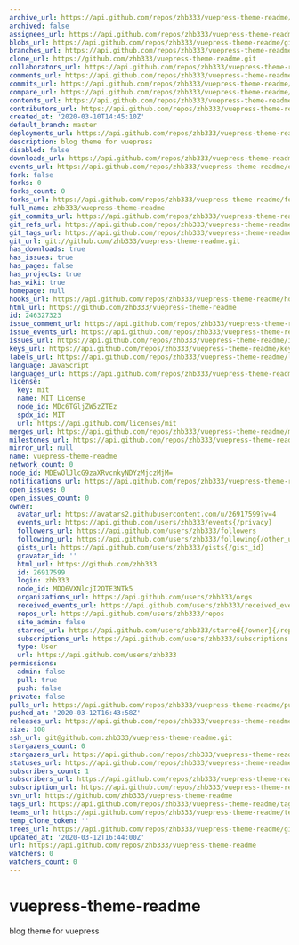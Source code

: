 ```yaml
---
archive_url: https://api.github.com/repos/zhb333/vuepress-theme-readme/{archive_format}{/ref}
archived: false
assignees_url: https://api.github.com/repos/zhb333/vuepress-theme-readme/assignees{/user}
blobs_url: https://api.github.com/repos/zhb333/vuepress-theme-readme/git/blobs{/sha}
branches_url: https://api.github.com/repos/zhb333/vuepress-theme-readme/branches{/branch}
clone_url: https://github.com/zhb333/vuepress-theme-readme.git
collaborators_url: https://api.github.com/repos/zhb333/vuepress-theme-readme/collaborators{/collaborator}
comments_url: https://api.github.com/repos/zhb333/vuepress-theme-readme/comments{/number}
commits_url: https://api.github.com/repos/zhb333/vuepress-theme-readme/commits{/sha}
compare_url: https://api.github.com/repos/zhb333/vuepress-theme-readme/compare/{base}...{head}
contents_url: https://api.github.com/repos/zhb333/vuepress-theme-readme/contents/{+path}
contributors_url: https://api.github.com/repos/zhb333/vuepress-theme-readme/contributors
created_at: '2020-03-10T14:45:10Z'
default_branch: master
deployments_url: https://api.github.com/repos/zhb333/vuepress-theme-readme/deployments
description: blog theme for vuepress
disabled: false
downloads_url: https://api.github.com/repos/zhb333/vuepress-theme-readme/downloads
events_url: https://api.github.com/repos/zhb333/vuepress-theme-readme/events
fork: false
forks: 0
forks_count: 0
forks_url: https://api.github.com/repos/zhb333/vuepress-theme-readme/forks
full_name: zhb333/vuepress-theme-readme
git_commits_url: https://api.github.com/repos/zhb333/vuepress-theme-readme/git/commits{/sha}
git_refs_url: https://api.github.com/repos/zhb333/vuepress-theme-readme/git/refs{/sha}
git_tags_url: https://api.github.com/repos/zhb333/vuepress-theme-readme/git/tags{/sha}
git_url: git://github.com/zhb333/vuepress-theme-readme.git
has_downloads: true
has_issues: true
has_pages: false
has_projects: true
has_wiki: true
homepage: null
hooks_url: https://api.github.com/repos/zhb333/vuepress-theme-readme/hooks
html_url: https://github.com/zhb333/vuepress-theme-readme
id: 246327323
issue_comment_url: https://api.github.com/repos/zhb333/vuepress-theme-readme/issues/comments{/number}
issue_events_url: https://api.github.com/repos/zhb333/vuepress-theme-readme/issues/events{/number}
issues_url: https://api.github.com/repos/zhb333/vuepress-theme-readme/issues{/number}
keys_url: https://api.github.com/repos/zhb333/vuepress-theme-readme/keys{/key_id}
labels_url: https://api.github.com/repos/zhb333/vuepress-theme-readme/labels{/name}
language: JavaScript
languages_url: https://api.github.com/repos/zhb333/vuepress-theme-readme/languages
license:
  key: mit
  name: MIT License
  node_id: MDc6TGljZW5zZTEz
  spdx_id: MIT
  url: https://api.github.com/licenses/mit
merges_url: https://api.github.com/repos/zhb333/vuepress-theme-readme/merges
milestones_url: https://api.github.com/repos/zhb333/vuepress-theme-readme/milestones{/number}
mirror_url: null
name: vuepress-theme-readme
network_count: 0
node_id: MDEwOlJlcG9zaXRvcnkyNDYzMjczMjM=
notifications_url: https://api.github.com/repos/zhb333/vuepress-theme-readme/notifications{?since,all,participating}
open_issues: 0
open_issues_count: 0
owner:
  avatar_url: https://avatars2.githubusercontent.com/u/26917599?v=4
  events_url: https://api.github.com/users/zhb333/events{/privacy}
  followers_url: https://api.github.com/users/zhb333/followers
  following_url: https://api.github.com/users/zhb333/following{/other_user}
  gists_url: https://api.github.com/users/zhb333/gists{/gist_id}
  gravatar_id: ''
  html_url: https://github.com/zhb333
  id: 26917599
  login: zhb333
  node_id: MDQ6VXNlcjI2OTE3NTk5
  organizations_url: https://api.github.com/users/zhb333/orgs
  received_events_url: https://api.github.com/users/zhb333/received_events
  repos_url: https://api.github.com/users/zhb333/repos
  site_admin: false
  starred_url: https://api.github.com/users/zhb333/starred{/owner}{/repo}
  subscriptions_url: https://api.github.com/users/zhb333/subscriptions
  type: User
  url: https://api.github.com/users/zhb333
permissions:
  admin: false
  pull: true
  push: false
private: false
pulls_url: https://api.github.com/repos/zhb333/vuepress-theme-readme/pulls{/number}
pushed_at: '2020-03-12T16:43:58Z'
releases_url: https://api.github.com/repos/zhb333/vuepress-theme-readme/releases{/id}
size: 108
ssh_url: git@github.com:zhb333/vuepress-theme-readme.git
stargazers_count: 0
stargazers_url: https://api.github.com/repos/zhb333/vuepress-theme-readme/stargazers
statuses_url: https://api.github.com/repos/zhb333/vuepress-theme-readme/statuses/{sha}
subscribers_count: 1
subscribers_url: https://api.github.com/repos/zhb333/vuepress-theme-readme/subscribers
subscription_url: https://api.github.com/repos/zhb333/vuepress-theme-readme/subscription
svn_url: https://github.com/zhb333/vuepress-theme-readme
tags_url: https://api.github.com/repos/zhb333/vuepress-theme-readme/tags
teams_url: https://api.github.com/repos/zhb333/vuepress-theme-readme/teams
temp_clone_token: ''
trees_url: https://api.github.com/repos/zhb333/vuepress-theme-readme/git/trees{/sha}
updated_at: '2020-03-12T16:44:00Z'
url: https://api.github.com/repos/zhb333/vuepress-theme-readme
watchers: 0
watchers_count: 0
---
```


# vuepress-theme-readme
blog theme for vuepress
